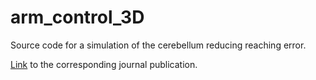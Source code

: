 # arm_control_3D
Source code for a simulation of the cerebellum reducing reaching error.

[Link](https://www.frontiersin.org/articles/10.3389/fncom.2015.00039/full) to the corresponding journal publication.

